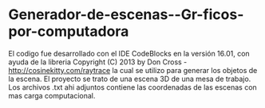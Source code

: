 # Generador-de-escenas--Gr-ficos-por-computadora
El codigo fue desarrollado con el IDE CodeBlocks en la versión 16.01, con ayuda de la libreria 
Copyright (C) 2013 by Don Cross  -  http://cosinekitty.com/raytrace la cual se utilizo para generar los objetos de la escena. 
El proyecto se trato de una escena 3D de una mesa de trabajo. 
Los archivos .txt ahi adjuntos contiene las coordenadas de las escenas con mas carga computacional.
